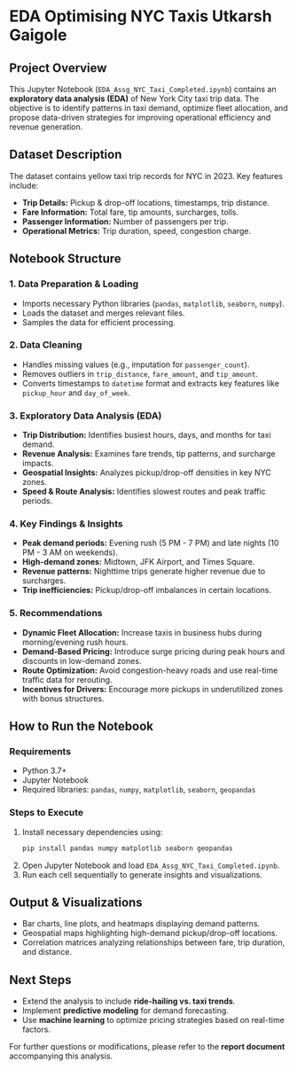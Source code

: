 # EDA Optimising NYC Taxis Utkarsh Gaigole



## **Project Overview**
This Jupyter Notebook (`EDA_Assg_NYC_Taxi_Completed.ipynb`) contains an **exploratory data analysis (EDA)** of New York City taxi trip data. The objective is to identify patterns in taxi demand, optimize fleet allocation, and propose data-driven strategies for improving operational efficiency and revenue generation.

## **Dataset Description**
The dataset contains yellow taxi trip records for NYC in 2023. Key features include:
- **Trip Details:** Pickup & drop-off locations, timestamps, trip distance.
- **Fare Information:** Total fare, tip amounts, surcharges, tolls.
- **Passenger Information:** Number of passengers per trip.
- **Operational Metrics:** Trip duration, speed, congestion charge.

## **Notebook Structure**
### **1. Data Preparation & Loading**
- Imports necessary Python libraries (`pandas`, `matplotlib`, `seaborn`, `numpy`).
- Loads the dataset and merges relevant files.
- Samples the data for efficient processing.

### **2. Data Cleaning**
- Handles missing values (e.g., imputation for `passenger_count`).
- Removes outliers in `trip_distance`, `fare_amount`, and `tip_amount`.
- Converts timestamps to `datetime` format and extracts key features like `pickup_hour` and `day_of_week`.

### **3. Exploratory Data Analysis (EDA)**
- **Trip Distribution:** Identifies busiest hours, days, and months for taxi demand.
- **Revenue Analysis:** Examines fare trends, tip patterns, and surcharge impacts.
- **Geospatial Insights:** Analyzes pickup/drop-off densities in key NYC zones.
- **Speed & Route Analysis:** Identifies slowest routes and peak traffic periods.

### **4. Key Findings & Insights**
- **Peak demand periods:** Evening rush (5 PM - 7 PM) and late nights (10 PM - 3 AM on weekends).
- **High-demand zones:** Midtown, JFK Airport, and Times Square.
- **Revenue patterns:** Nighttime trips generate higher revenue due to surcharges.
- **Trip inefficiencies:** Pickup/drop-off imbalances in certain locations.

### **5. Recommendations**
- **Dynamic Fleet Allocation:** Increase taxis in business hubs during morning/evening rush hours.
- **Demand-Based Pricing:** Introduce surge pricing during peak hours and discounts in low-demand zones.
- **Route Optimization:** Avoid congestion-heavy roads and use real-time traffic data for rerouting.
- **Incentives for Drivers:** Encourage more pickups in underutilized zones with bonus structures.

## **How to Run the Notebook**
### **Requirements**
- Python 3.7+
- Jupyter Notebook
- Required libraries: `pandas`, `numpy`, `matplotlib`, `seaborn`, `geopandas`

### **Steps to Execute**
1. Install necessary dependencies using:
   ```sh
   pip install pandas numpy matplotlib seaborn geopandas
   ```
2. Open Jupyter Notebook and load `EDA_Assg_NYC_Taxi_Completed.ipynb`.
3. Run each cell sequentially to generate insights and visualizations.

## **Output & Visualizations**
- Bar charts, line plots, and heatmaps displaying demand patterns.
- Geospatial maps highlighting high-demand pickup/drop-off locations.
- Correlation matrices analyzing relationships between fare, trip duration, and distance.

## **Next Steps**
- Extend the analysis to include **ride-hailing vs. taxi trends**.
- Implement **predictive modeling** for demand forecasting.
- Use **machine learning** to optimize pricing strategies based on real-time factors.

For further questions or modifications, please refer to the **report document** accompanying this analysis.

